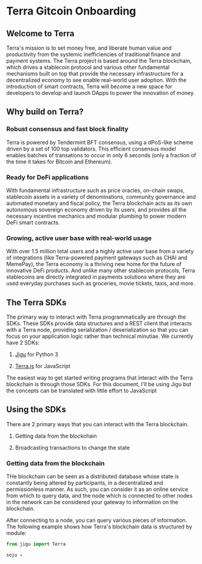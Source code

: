 # Terra Gitcoin Onboarding

## Welcome to Terra

Terra's mission is to set money free, and liberate human value and productivity from the systemic inefficiencies of traditional finance and payment systems. The Terra project is based around the Terra blockchain, which drives a stablecoin protocol and various other fundamental mechanisms built on top that provide the necessary infrastructure for a decentralized economy to see enable real-world user adoption. With the introduction of smart contracts, Terra will become a new space for developers to develop and launch DApps to power the innovation of money. 

## Why build on Terra?

### Robust consensus and fast block finality

Terra is powered by Tendermint BFT consensus, using a dPoS-like scheme driven by a set of 100 top validators. This efficient consensus model enables batches of transations to occur in only 6 seconds (only a fraction of the time it takes for Bitcoin and Ethereum).

### Ready for DeFi applications

With fundamental infrastructure such as price oracles, on-chain swaps, stablecoin assets in a variety of denominations, community governance and automated monetary and fiscal policy, the Terra blockchain acts as its own autonomous sovereign economy driven by its users, and provides all the necessary incentive mechanics and modular plumbing to power modern DeFi smart contracts.

### Growing, active user base with real-world usage

With over 1.5 million total users and a highly active user base from a variety of integrations (like Terra-powered payment gateways such as CHAI and MemePay), the Terra economy is a thriving new home for the future of innovative DeFi products. And unlike many other stablecoin protocols, Terra stablecoins are directly integrated in payments solutions where they are used everyday purchases such as groceries, movie tickets, taxis, and more.

## The Terra SDKs

The primary way to interact with Terra programmatically are through the SDKs. These SDKs provide data structures and a REST client that interacts with a Terra node, providing serialization / deserialization so that you can focus on your application logic rather than technical minutiae. We currently have 2 SDKs:

1. [Jigu](https://jigu.terra.money) for Python 3

2. [Terra.js](https://github.com/terra-project/terra.js) for JavaScript

The easiest way to get started writing programs that interact with the Terra blockchain is through those SDKs. For this document, I'll be using Jigu but the concepts can be translated with little effort to JavaScript

## Using the SDKs

There are 2 primary ways that you can interact with the Terra blockchain.

1. Getting data from the blockchain

2. Broadcasting transactions to change the state

### Getting data from the blockchain

THe blockchain can be seen as a distributed database whose state is constantly being altered by participants, in a decentralized and permissionless manner. As such, you can consider it as an online service from which to query data, and the node which is connected to other nodes in the network can be considered your gateway to information on the blockchain.

After connecting to a node, you can query various pieces of information. The following example shows how Terra's blockchain data is structured by module:

```python
from jigu import Terra

soju = 
```

